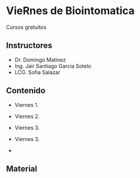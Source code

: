 # VieRnes de Biointomatica

Cursos gratuitos 

## Instructores

- Dr. Domingo Matinez
- Ing. Jair Santiago Garcia Sotelo
- LCG. Sofia Salazar

## Contenido

- Viernes 1.
- Viernes 2.
- Viernes 3.
- Viernes 3.

- 
## Material
